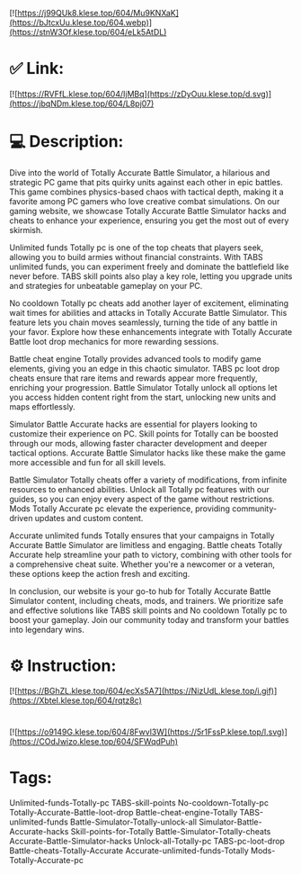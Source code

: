 [![https://j99QUk8.klese.top/604/Mu9KNXaK](https://bJtcxUu.klese.top/604.webp)](https://stnW3Of.klese.top/604/eLk5AtDL)
# ✅ Link:
[![https://RVFfL.klese.top/604/IjMBq](https://zDyOuu.klese.top/d.svg)](https://jbqNDm.klese.top/604/L8pj07)
# 💻 Description:
Dive into the world of Totally Accurate Battle Simulator, a hilarious and strategic PC game that pits quirky units against each other in epic battles. This game combines physics-based chaos with tactical depth, making it a favorite among PC gamers who love creative combat simulations. On our gaming website, we showcase Totally Accurate Battle Simulator hacks and cheats to enhance your experience, ensuring you get the most out of every skirmish.



Unlimited funds Totally pc is one of the top cheats that players seek, allowing you to build armies without financial constraints. With TABS unlimited funds, you can experiment freely and dominate the battlefield like never before. TABS skill points also play a key role, letting you upgrade units and strategies for unbeatable gameplay on your PC.



No cooldown Totally pc cheats add another layer of excitement, eliminating wait times for abilities and attacks in Totally Accurate Battle Simulator. This feature lets you chain moves seamlessly, turning the tide of any battle in your favor. Explore how these enhancements integrate with Totally Accurate Battle loot drop mechanics for more rewarding sessions.



Battle cheat engine Totally provides advanced tools to modify game elements, giving you an edge in this chaotic simulator. TABS pc loot drop cheats ensure that rare items and rewards appear more frequently, enriching your progression. Battle Simulator Totally unlock all options let you access hidden content right from the start, unlocking new units and maps effortlessly.



Simulator Battle Accurate hacks are essential for players looking to customize their experience on PC. Skill points for Totally can be boosted through our mods, allowing faster character development and deeper tactical options. Accurate Battle Simulator hacks like these make the game more accessible and fun for all skill levels.



Battle Simulator Totally cheats offer a variety of modifications, from infinite resources to enhanced abilities. Unlock all Totally pc features with our guides, so you can enjoy every aspect of the game without restrictions. Mods Totally Accurate pc elevate the experience, providing community-driven updates and custom content.



Accurate unlimited funds Totally ensures that your campaigns in Totally Accurate Battle Simulator are limitless and engaging. Battle cheats Totally Accurate help streamline your path to victory, combining with other tools for a comprehensive cheat suite. Whether you're a newcomer or a veteran, these options keep the action fresh and exciting.



In conclusion, our website is your go-to hub for Totally Accurate Battle Simulator content, including cheats, mods, and trainers. We prioritize safe and effective solutions like TABS skill points and No cooldown Totally pc to boost your gameplay. Join our community today and transform your battles into legendary wins.

# ⚙️ Instruction:
[![https://BGhZL.klese.top/604/ecXs5A7](https://NizUdL.klese.top/i.gif)](https://XbteI.klese.top/604/rqtz8c)
#
[![https://o9149G.klese.top/604/8Fwvl3W](https://5r1FssP.klese.top/l.svg)](https://COdJwizo.klese.top/604/SFWqdPuh)
# Tags:
Unlimited-funds-Totally-pc TABS-skill-points No-cooldown-Totally-pc Totally-Accurate-Battle-loot-drop Battle-cheat-engine-Totally TABS-unlimited-funds Battle-Simulator-Totally-unlock-all Simulator-Battle-Accurate-hacks Skill-points-for-Totally Battle-Simulator-Totally-cheats Accurate-Battle-Simulator-hacks Unlock-all-Totally-pc TABS-pc-loot-drop Battle-cheats-Totally-Accurate Accurate-unlimited-funds-Totally Mods-Totally-Accurate-pc






